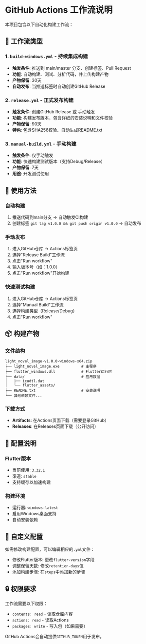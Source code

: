 # GitHub Actions 工作流说明

本项目包含以下自动化构建工作流：

## 🔄 工作流类型

### 1. `build-windows.yml` - 持续集成构建
- **触发条件**: 推送到 main/master 分支、创建标签、Pull Request
- **功能**: 自动构建、测试、分析代码，并上传构建产物
- **产物保留**: 30天
- **自动发布**: 当推送标签时自动创建GitHub Release

### 2. `release.yml` - 正式发布构建  
- **触发条件**: 创建GitHub Release 或 手动触发
- **功能**: 构建发布版本，包含详细的安装说明和文件校验
- **产物保留**: 90天
- **特色**: 包含SHA256校验、自动生成README.txt

### 3. `manual-build.yml` - 手动构建
- **触发条件**: 仅手动触发
- **功能**: 快速构建测试版本（支持Debug/Release）
- **产物保留**: 7天
- **用途**: 开发测试使用

## 🚀 使用方法

### 自动构建
1. 推送代码到main分支 → 自动触发CI构建
2. 创建标签 `git tag v1.0.0 && git push origin v1.0.0` → 自动发布

### 手动发布
1. 进入GitHub仓库 → Actions标签页
2. 选择"Release Build"工作流
3. 点击"Run workflow"
4. 输入版本号（如：1.0.0）
5. 点击"Run workflow"开始构建

### 快速测试构建
1. 进入GitHub仓库 → Actions标签页  
2. 选择"Manual Build"工作流
3. 选择构建类型（Release/Debug）
4. 点击"Run workflow"

## 📦 构建产物

### 文件结构
```
light_novel_image-v1.0.0-windows-x64.zip
├── light_novel_image.exe          # 主程序
├── flutter_windows.dll            # Flutter运行时
├── data/                          # 应用数据
│   ├── icudtl.dat
│   └── flutter_assets/
├── README.txt                     # 安装说明
└── 其他依赖文件...
```

### 下载方式
- **Artifacts**: 在Actions页面下载（需要登录GitHub）
- **Releases**: 在Releases页面下载（公开访问）

## 🔧 配置说明

### Flutter版本
- 当前使用: `3.32.1`
- 渠道: `stable`
- 支持缓存以加速构建

### 构建环境
- 运行器: `windows-latest`
- 启用Windows桌面支持
- 自动安装依赖

## 📝 自定义配置

如需修改构建配置，可以编辑相应的`.yml`文件：

- 修改Flutter版本: 更改`flutter-version`字段
- 调整保留天数: 修改`retention-days`值
- 添加构建步骤: 在`steps`中添加新的步骤

## 🔒 权限要求

工作流需要以下权限：
- `contents: read` - 读取仓库内容
- `actions: read` - 读取Actions
- `packages: write` - 写入包（如果需要）

GitHub Actions会自动提供`GITHUB_TOKEN`用于发布。 